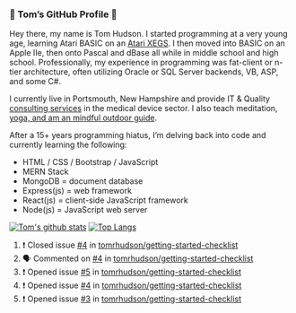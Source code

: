 ### 👋 Tom’s GitHub Profile 👋

Hey there, my name is Tom Hudson. I started programming at a very young age, learning Atari BASIC on an [Atari XEGS](https://en.wikipedia.org/wiki/Atari_XEGS). I then moved into BASIC on an Apple IIe, then onto Pascal and dBase all while in middle school and high school. Professionally, my experience in programming was fat-client or n-tier architecture, often utilizing Oracle or SQL Server backends, VB, ASP, and some C#.


I currently live in Portsmouth, New Hampshire and provide IT & Quality [consulting services](https://www.linkedin.com/in/hudsonthomas/) in the medical device sector. I also teach meditation, [yoga, and am an mindful outdoor guide](https://tom-hudson.com).

After a 15+ years programming hiatus, I’m delving back into code and currently learning the following:

- HTML / CSS / Bootstrap / JavaScript
- MERN Stack
- MongoDB = document database
- Express(js) = web framework
- React(js) = client-side JavaScript framework
- Node(js) = JavaScript web server

[![Tom's github stats](https://github-readme-stats.vercel.app/api?username=tomrhudson&count_private=true?theme=dark)](https://github.com/anuraghazra/github-readme-stats)
[![Top Langs](https://github-readme-stats.vercel.app/api/top-langs/?username=tomrhudson&layout=compact)](https://github.com/anuraghazra/github-readme-stats)

<!--START_SECTION:activity-->
1. ❗️ Closed issue [#4](https://github.com//tomrhudson/getting-started-checklist/issues/4) in [tomrhudson/getting-started-checklist](https://github.com//tomrhudson/getting-started-checklist)
2. 🗣 Commented on [#4](https://github.com//tomrhudson/getting-started-checklist/issues/4) in [tomrhudson/getting-started-checklist](https://github.com//tomrhudson/getting-started-checklist)
3. ❗️ Opened issue [#5](https://github.com//tomrhudson/getting-started-checklist/issues/5) in [tomrhudson/getting-started-checklist](https://github.com//tomrhudson/getting-started-checklist)
4. ❗️ Opened issue [#4](https://github.com//tomrhudson/getting-started-checklist/issues/4) in [tomrhudson/getting-started-checklist](https://github.com//tomrhudson/getting-started-checklist)
5. ❗️ Opened issue [#3](https://github.com//tomrhudson/getting-started-checklist/issues/3) in [tomrhudson/getting-started-checklist](https://github.com//tomrhudson/getting-started-checklist)
<!--END_SECTION:activity-->

